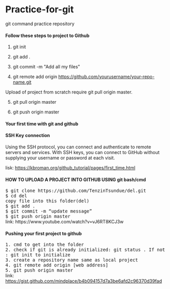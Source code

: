 # Practice-for-git
git command practice repository

#### Follow these steps to project to Github

1) git init

2) git add .

3) git commit -m "Add all my files"

4) git remote add origin https://github.com/yourusername/your-repo-name.git

Upload of project from scratch require git pull origin master.

5) git pull origin master

6) git push origin master

#### Your first time with git and github
#### SSH Key connection
Using the SSH protocol, you can connect and authenticate to remote servers and services. With SSH keys, you can connect to GitHub without supplying your username or password at each visit.<br>

lisk: https://kbroman.org/github_tutorial/pages/first_time.html

#### HOW TO UPLOAD A PROJECT INTO GITHUB USING git bash/cmd
<tt>
$ git clone https://github.com/TenzinTsundue/del.git<br>
$ cd del<br>
copy file into this folder(del)<br>
$ git add .<br>
$ git commit -m “update message”<br>
$ git push origin master<br>
</tt>
link: https://www.youtube.com/watch?v=vJ6RT8KCJ3w<br>

#### Pushing your first project to github
<tt>1. cmd to get into the folder<br>
2. check if git is already initialized: git status . If not : git init to initialize<br>
3. create a repository name same as local project<br>
4.  git remote add origin [web address]<br>
5.  git push origin master</tt><br>
link: https://gist.github.com/mindplace/b4b094157d7a3be6afd2c96370d39fad
